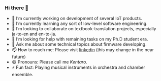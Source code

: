 ### Hi there 👋

- 🔭 I’m currently working on development of several IoT products.
- 🌱 I’m currently learning any sort of low-level software engineering.
- 👯 I’m looking to collaborate on textbook-translation projects, especially ja-to-en and en-to-ja.
- 🤔 I’m looking for help with remaining tasks on my Ph.D student era.
- 💬 Ask me about some technical topics about firmware developing.
- 📫 How to reach me: Please visit [linkedin](https://www.linkedin.com/in/tarotene/) (this may change in the near future)
- 😄 Pronouns: Please call me *Kentaro*.
- ⚡ Fun fact: Playing musical instruments in orchestra and chamber ensemble.
